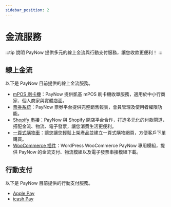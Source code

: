 ```yaml
---
sidebar_position: 2
---
```


# 金流服務

:::tip 說明
PayNow 提供多元的線上金流與行動支付服務，讓您收款更便利！
:::

## 線上金流
以下是 PayNow 目前提供的線上金流服務。
- [mPOS 刷卡機](../page-introduction/payment-service/online-payment/mpos.md)：PayNow 提供凱基 mPOS 刷卡機收單服務，適用於中小行商家、個人商家與實體店面。
- [票券系統](../page-introduction/payment-service/online-payment/eticket.md)：PayNow 票劵平台提供完整銷售報表，會員管理及使用者權限功能。
- [Shopify 串接](../page-introduction/payment-service/online-payment/shopify.md)：PayNow 與 Shopify 開店平台合作，打造多元化的付款閘道，搭配金流、物流、電子發票，讓您消費生活更便利。
- [一頁式購物車](../page-introduction/payment-service/online-payment/landing-page.md)：讓您讓您輕鬆上架產品並建立一頁式購物網頁，方便客戶下單購買。
- [WooCommerce 插件](https://paynow.yangsheep.art/Documentation)：WordPress WooCommerce PayNow 專用模組，提供 PayNow 的金流支付、物流模組以及電子發票串接模組下載。

## 行動支付
以下是 PayNow 目前提供的行動支付服務。
- [Apple Pay](../page-introduction/payment-service/mobile-payment/apple-pay.md)
- [icash Pay](../page-introduction/payment-service/mobile-payment/icash-pay.md)